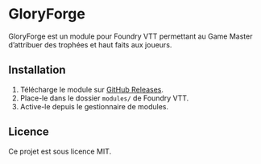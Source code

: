 # GloryForge

GloryForge est un module pour Foundry VTT permettant au Game Master d’attribuer des trophées et haut faits aux joueurs.

## Installation

1. Télécharge le module sur [GitHub Releases](https://github.com/TonNom/GloryForge/releases).
2. Place-le dans le dossier `modules/` de Foundry VTT.
3. Active-le depuis le gestionnaire de modules.

## Licence

Ce projet est sous licence MIT.
